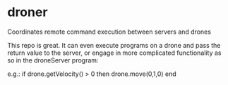 # droner
Coordinates remote command execution between servers and drones

This repo is great. It can even execute programs on a drone and pass the return value to the server, or engage in more complicated functionality as so in the droneServer program:

e.g.: if drone.getVelocity() > 0 then drone.move(0,1,0) end
